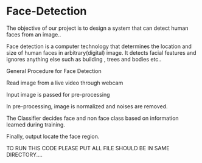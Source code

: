 # Face-Detection
The objective of our project is to design a system that can detect human faces from
an image..

Face detection is a computer technology that determines the
location and size of human faces in arbitrary(digital) image. It
detects facial features and ignores anything else such as building ,
trees and bodies etc..

General Procedure for Face Detection

Read image from a live video through webcam

Input image is passed for pre-processing

In pre-processing, image is normalized and noises are removed.

The Classifier decides face and non face class based on information learned
during training.

Finally, output locate the face region.

TO RUN THIS CODE PLEASE PUT ALL FILE SHOULD BE IN SAME DIRECTORY....

